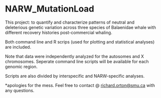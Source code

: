 # NARW_MutationLoad
This project: to quantify and characterize patterns of neutral and deleterious genetic variation across three species of Balaenidae whale with different recovery histories post-commercial whaling.

Both command line and R scrips (used for plotting and statistical analyses) are included. 

Note that data were independently analyzed for the autosomes and X chromosomes. Seperate command line scripts will be available for each genomic region.

Scripts are also divided by interspecific and NARW-specific analyses.


*apologies for the mess. Feel free to contact @ richard.orton@smu.ca with any questions.
